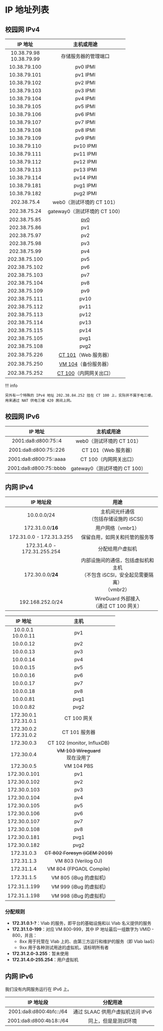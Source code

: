 # IP 地址列表

## 校园网 IPv4

| IP 地址 | 主机或用途 |
| :-----: | :--------: |
| 10.38.79.98<br>10.38.79.99 | 存储服务器的管理端口 |
| 10.38.79.100 | pv0 IPMI |
| 10.38.79.101 | pv1 IPMI |
| 10.38.79.102 | pv2 IPMI |
| 10.38.79.103 | pv3 IPMI |
| 10.38.79.104 | pv4 IPMI |
| 10.38.79.105 | pv5 IPMI |
| 10.38.79.106 | pv6 IPMI |
| 10.38.79.107 | pv7 IPMI |
| 10.38.79.108 | pv8 IPMI |
| 10.38.79.109 | pv9 IPMI |
| 10.38.79.110 | pv10 IPMI |
| 10.38.79.111 | pv11 IPMI |
| 10.38.79.112 | pv12 IPMI |
| 10.38.79.113 | pv13 IPMI |
| 10.38.79.114 | pv14 IPMI |
| 10.38.79.181 | pvg1 IPMI |
| 10.38.79.182 | pvg2 IPMI |
| 202.38.75.4 | web0（测试环境的 CT 101） |
| 202.38.75.24 | gateway0（测试环境的 CT 100） |
| 202.38.75.85 | [pv0](../history/gen1.md#follow-ups) |
| 202.38.75.86 | pv1 |
| 202.38.75.97 | pv2 |
| 202.38.75.98 | pv3 |
| 202.38.75.99 | pv4 |
| 202.38.75.100 | pv5 |
| 202.38.75.102 | pv6 |
| 202.38.75.103 | pv7 |
| 202.38.75.104 | pv8 |
| 202.38.75.109 | pv9 |
| 202.38.75.111 | pv10 |
| 202.38.75.112 | pv11 |
| 202.38.75.113 | pv12 |
| 202.38.75.114 | pv13 |
| 202.38.75.115 | pv14 |
| 202.38.75.105 | pvg1 |
| 202.38.75.108 | pvg2 |
| 202.38.75.226 | [CT 101](../servers/ct101.md)（Web 服务器） |
| 202.38.75.250 | [VM 104](../servers/vm104.md)（备份服务器） |
| 202.38.75.252 | [CT 100](../servers/ct100.md)（内网网关出口） |

!!! info

    另外有一个特殊的 IPv4 地址 202.38.84.252 挂在 CT 100 上，实际并不属于电三楼，用来通过 NAT 供电三楼 420 房间上网。

## 校园网 IPv6

| IP 地址 | 主机或用途 |
| :-----: | :--------: |
| 2001:da8:d800:75::4 | web0（测试环境的 CT 101） |
| 2001:da8:d800:75::226 | CT 101（Web 服务器） |
| 2001:da8:d800:75::aaaa | CT 100（内网网关出口） |
| 2001:da8:d800:75::bbbb | gateway0（测试环境的 CT 100） |

## 内网 IPv4

| IP 地址段 | 用途 |
| :---------: | :--: |
| 10.0.0.0/24 | 主机间光纤通信<br>（包括存储设施的 iSCSI） |
| 172.31.0.0/**16** | 用户网络（vmbr1） |
| 172.31.0.0 - 172.31.3.255 | 保留自用，如网关和托管的服务等 |
| 172.31.4.0 - 172.31.255.254 | 分配给用户虚拟机 |
| 172.30.0.0/**24** | 内部设施间的通信，包括虚拟机和主机<br>（不包含 iSCSI，安全起见需要隔离）<br>（vmbr2） |
| 192.168.252.0/24 | WireGuard 外部接入<br>（通过 CT 100 网关） |

| IP 地址 | 主机 |
| :-----: | :--: |
| 10.0.0.1<br>10.0.0.11 | pv1 |
| 10.0.0.12 | pv2 |
| 10.0.0.13 | pv3 |
| 10.0.0.14 | pv4 |
| 10.0.0.15 | pv5 |
| 10.0.0.16 | pv6 |
| 10.0.0.17 | pv7 |
| 10.0.0.18 | pv8 |
| 10.0.0.81 | pvg1 |
| 10.0.0.82 | pvg2 |
| 172.30.0.1<br>172.31.0.1 | CT 100 网关 |
| 172.30.0.2<br>172.31.0.2 | CT 101 服务器 |
| 172.30.0.3 | CT 102 (monitor, InfluxDB) |
| 172.30.0.4 | <s>VM 103 Wireguard</s><br>现在没用了 |
| 172.30.0.5 | VM 104 PBS |
| 172.30.0.101 | pv1 |
| 172.30.0.102 | pv2 |
| 172.30.0.103 | pv3 |
| 172.30.0.104 | pv4 |
| 172.30.0.105 | pv5 |
| 172.30.0.106 | pv6 |
| 172.30.0.107 | pv7 |
| 172.30.0.108 | pv8 |
| 172.30.0.181 | pvg1 |
| 172.30.0.182 | pvg2 |
| 172.31.0.3 | <s>CT 802 Foresyn (iGEM 2019)</s> |
| 172.31.1.3 | VM 803 (Verilog OJ) |
| 172.31.1.4 | VM 804 (FPGAOL Compile) |
| 172.31.1.5 | VM 805 (iBug 的虚拟机) |
| 172.31.1.199 | VM 999 (iBug 的虚拟机) |
| 172.31.1.198 | VM 998 (iBug 的虚拟机) |

### 分配规则

- **172.31.0.1-?**：Vlab 的服务，即平台的基础设施和以 Vlab 名义提供的服务
- **172.31.1.0-199**：对应 VM 800-999，其中 IP 地址最后一组数字为 VMID - 800，并且：
    - 8xx 用于托管在 Vlab 上的、由第三方运行和维护的服务（即 Vlab IaaS）
    - 9xx 用于各种测试用途的虚拟机，请标明所有者
- **172.31.2.0-3.255**：暂未使用
- **172.31.4.0-255.254**：用户虚拟机

## 内网 IPv6

我们没有内网服务运行在 IPv6 上。

| IP 地址段 | 分配用途 |
| :-------: | :------: |
| 2001:da8:d800:4bfc::/64 | 通过 SLAAC 供用户虚拟机访问 IPv6 |
| 2001:da8:d800:4b18::/64 | 同上，但是是测试环境 |
